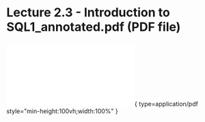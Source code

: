 # Lecture 2.3 - Introduction to SQL1_annotated.pdf (PDF file)
![Alt text](<./Lecture 2.4 - Introduction to SQL2_annotated.pdf>){ type=application/pdf style="min-height:100vh;width:100%" }